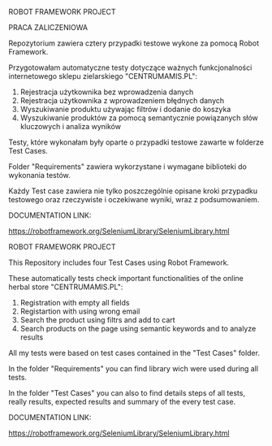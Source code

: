 ROBOT FRAMEWORK PROJECT

PRACA ZALICZENIOWA 

Repozytorium zawiera cztery przypadki testowe wykone za pomocą Robot Framework. 

Przygotowałam automatyczne testy dotyczące ważnych funkcjonalności internetowego sklepu zielarskiego "CENTRUMAMIS.PL":

1. Rejestracja użytkownika bez wprowadzenia danych
2. Rejestracja użytkownika z wprowadzeniem błędnych danych
3. Wyszukiwanie produktu używając filtrów i dodanie do koszyka
4. Wyszukiwanie produktów za pomocą semantycznie powiązanych słów kluczowych i analiza wyników

Testy, które wykonałam były oparte o przypadki testowe zawarte w folderze Test Cases.

Folder "Requirements" zawiera wykorzystane i wymagane biblioteki do wykonania testów.

Każdy Test case zawiera nie tylko poszczególnie opisane kroki przypadku testowego oraz rzeczywiste i oczekiwane wyniki, wraz z podsumowaniem.

DOCUMENTATION LINK:

https://robotframework.org/SeleniumLibrary/SeleniumLibrary.html


ROBOT FRAMEWORK PROJECT

This Repository includes four Test Cases using Robot Framework. 

These automatically tests check important functionalities of the online herbal store "CENTRUMAMIS.PL":

1. Registration with empty all fields
2. Registartion with using wrong email
3. Search the product using filtrs and add to cart
4. Search products on the page using semantic keywords and to analyze results

All my tests were based on test cases contained in the "Test Cases" folder.

In the folder "Requirements" you can find library wich were used during all tests.

In the folder "Test Cases" you can also to find details steps of all tests, really results, expected results and summary of the every test case.

DOCUMENTATION LINK:

https://robotframework.org/SeleniumLibrary/SeleniumLibrary.html
